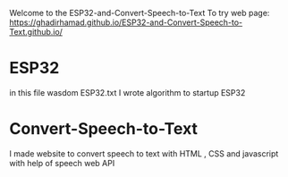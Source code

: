 Welcome to the ESP32-and-Convert-Speech-to-Text 
To try web page:
https://ghadirhamad.github.io/ESP32-and-Convert-Speech-to-Text.github.io/
# ESP32 
in this file wasdom ESP32.txt I wrote algorithm to startup ESP32
# Convert-Speech-to-Text
I made website to convert speech  to text with HTML , CSS and javascript with help of speech web API
